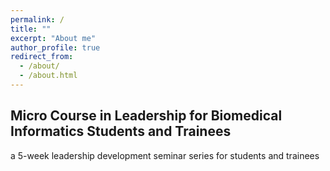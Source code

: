 ```yaml
---
permalink: /
title: ""
excerpt: "About me"
author_profile: true
redirect_from: 
  - /about/
  - /about.html
---
```


## Micro Course in Leadership for Biomedical Informatics Students and Trainees 

a 5-week leadership development seminar series for students and trainees
